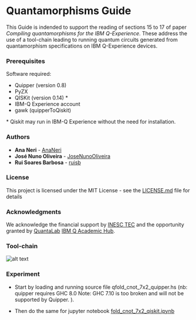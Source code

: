 # Quantamorphisms Guide

This Guide is indended to support the reading of sections 15 to 17 of paper *Compiling quantamorphisms for the IBM Q-Experience*. These address the use of a tool-chain leading to running quantum circuits generated from quantamorphism specifications on IBM Q-Experience devices.

### Prerequisites

Software required:
* Quipper (version 0.8)
* PyZX 
* QISKit (version 0.14) \*
* IBM-Q Experience account
* gawk (quipperToQiskit)

\* Qiskit may run in IBM-Q Experience without the need for installation. 

### Authors

* **Ana Neri** - [AnaNeri](https://github.com/AnaNeri)
* **José Nuno Oliveira** - [JoseNunoOliveira](https://github.com/JoseNunoOliveira)
* **Rui Soares Barbosa** - [ruisb](https://github.com/ruisb)

### License

This project is licensed under the MIT License - see the [LICENSE.md](LICENSE.md) file for details

### Acknowledgments

We acknowledge the financial support by [INESC TEC](https://www.inesctec.pt/en#intro) and the opportunity granted by [QuantaLab](http://www.quantalab.org/) [IBM Q Academic Hub](https://www.ibm.com/quantum-computing/network/members/).

### Tool-chain

![alt text](../img/tool-chain.png)

### Experiment

* Start by loading and running source file qfold_cnot_7x2_quipper.hs (nb: quipper requires GHC 8.0 Note: GHC 7.10 is too broken and will not be supported by Quipper. ).

* Then do the same for jupyter notebook [fold_cnot_7x2_qiskit.ipynb](https://nbviewer.jupyter.org/github/AnaNeri/quantamorphismsGuide/blob/master/Experiment/qfold_cnot_7x2_qiskit.ipynb)



